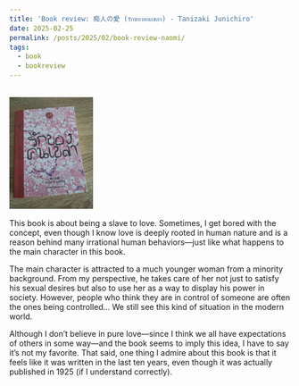 ```yaml
---
title: 'Book review: 痴人の愛 (รักของคนเขลา) - Tanizaki Junichiro'
date: 2025-02-25
permalink: /posts/2025/02/book-review-naomi/
tags:
  - book
  - bookreview
---
```

<br/><img src='/images/bookreview/book_naomi.jpg' alt='book_naomi' style="height: 200px; width:150px;"> 

This book is about being a slave to love. Sometimes, I get bored with the concept, even though I know love is deeply rooted in human nature and is a reason behind many irrational human behaviors—just like what happens to the main character in this book.

The main character is attracted to a much younger woman from a minority background. From my perspective, he takes care of her not just to satisfy his sexual desires but also to use her as a way to display his power in society. However, people who think they are in control of someone are often the ones being controlled… We still see this kind of situation in the modern world.

Although I don’t believe in pure love—since I think we all have expectations of others in some way—and the book seems to imply this idea, I have to say it’s not my favorite. That said, one thing I admire about this book is that it feels like it was written in the last ten years, even though it was actually published in 1925 (if I understand correctly).
